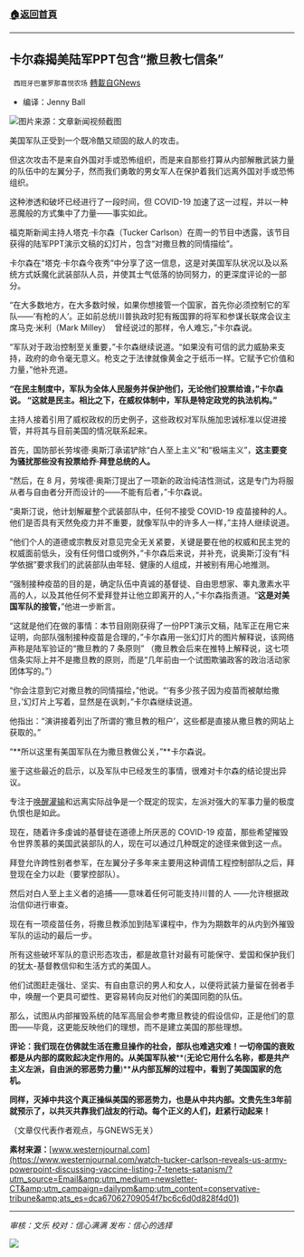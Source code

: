 ###  [:house:返回首頁](https://github.com/ourhimalayas/txt)
---


## 卡尔森揭美陆军PPT包含“撒旦教七信条”
` 西班牙巴塞罗那喜悦农场` [轉載自GNews](https://gnews.org/zh-hans/1548520/)

- 编译：Jenny Ball


![](https://assets.gnews.org/wp-content/uploads/2021/09/image0-3-10.jpg)图片来源：文章新闻视频截图

美国军队正受到一个既冷酷又顽固的敌人的攻击。

但这次攻击不是来自外国对手或恐怖组织，而是来自那些打算从内部解散武装力量的队伍中的左翼分子，然而我们勇敢的男女军人在保护着我们远离外国对手或恐怖组织。

这种渗透和破坏已经进行了一段时间，但 COVID-19 加速了这一过程，并以一种恶魔般的方式集中了力量——事实如此。

福克斯新闻主持人塔克·卡尔森（Tucker Carlson）在周一的节目中透露，该节目获得的陆军PPT演示文稿的幻灯片，包含“对撒旦教的同情描绘”。

卡尔森在“塔克·卡尔森今夜秀”中分享了这一信息，这是对美国军队状况以及以系统方式妖魔化武装部队人员，并使其士气低落的协同努力，的更深度评论的一部分。

“在大多数地方，在大多数时候，如果你想接管一个国家，首先你必须控制它的军队——’有枪的人’。正如前总统川普执政时犯有叛国罪的将军和参谋长联席会议主席马克·米利（Mark Milley）  曾经说过的那样，令人难忘，”卡尔森说。

“军队对于政治控制至关重要，”卡尔森继续说道。“如果没有可信的武力威胁来支持，政府的命令毫无意义。枪支之于法律就像黄金之于纸币一样。它赋予它价值和力量，”他补充道。

**“在民主制度中，军队为全体人民服务并保护他们，无论他们投票给谁，”卡尔森说。 “这就是民主。相比之下，在威权体制中，军队是特定政党的执法机构。”**

主持人接着引用了威权政权的历史例子，这些政权对军队施加忠诚标准以促进接管，并将其与目前美国的情况联系起来。

首先，国防部长劳埃德·奥斯汀承诺铲除“白人至上主义”和“极端主义”，**这主要变为骚扰那些没有投票给乔·拜登总统的人。**

“然后，在 8 月，劳埃德·奥斯汀提出了一项新的政治纯洁性测试，这是专门为将服从者与自由者分开而设计的——不能有后者，”卡尔森说。

“奥斯汀说，他计划解雇整个武装部队中，任何不接受 COVID-19 疫苗接种的人。他们是否具有天然免疫力并不重要，就像军队中的许多人一样，”主持人继续说道。

“他们个人的道德或宗教反对意见完全无关紧要，关键是要在他的权威和民主党的权威面前低头，没有任何借口或例外，”卡尔森后来说，并补充，说奥斯汀没有“科学依据”要求我们的武装部队由年轻、健康的人组成，并被别有用心地推测。

“强制接种疫苗的目的是，确定队伍中真诚的基督徒、自由思想家、睾丸激素水平高的人，以及其他任何不爱拜登并让他立即离开的人，”卡尔森指责道。“**这是对美国军队的接管，**”他进一步断言。

“这就是他们在做的事情：本节目刚刚获得了一份PPT演示文稿，陆军正在用它来证明，向部队强制接种疫苗是合理的，”卡尔森用一张幻灯片的图片解释说，该网络声称是陆军验证的“撒旦教的 7 条原则” （撒旦教会后来在推特上解释说，这七项信条实际上并不是撒旦教的原则，而是“几年前由一个试图欺骗政客的政治活动家团体写的。”）

“你会注意到它对撒旦教的同情描绘，”他说。“‘有多少孩子因为疫苗而被献给撒旦，’幻灯片上写着，显然是在讽刺，”卡尔森继续说道。

他指出：“演讲接着列出了所谓的‘撒旦教的租户’，这些都是直接从撒旦教的网站上获取的。”

“**所以这里有美国军队在为撒旦教做公关，”**卡尔森说。

鉴于这些最近的启示，以及军队中已经发生的事情，很难对卡尔森的结论提出异议。

专注于[唤醒灌输](https://www.westernjournal.com/victor-davis-hanson-us-military-isnt-revolutionary-peoples-army-yet-getting-woke-officers/?ff_source=Email&amp;ff_medium=newsletter-CT&amp;ff_campaign=dailypm&amp;ff_content=conservative-tribune)和远离实际战争是一个既定的现实，左派对强大的军事力量的极度仇恨也是如此。

现在，随着许多虔诚的基督徒在道德上所厌恶的 COVID-19 疫苗，那些希望摧毁令世界羡慕的美国武装部队的人，现在可以通过几种既定的途径来做到这一点。

拜登允许跨性别者参军，在左翼分子多年来主要用这种调情工程控制部队之后，拜登现在全力以赴（要掌控部队）。

然后对白人至上主义者的追捕——意味着任何可能支持川普的人 ——允许根据政治信仰进行审查。

现在有一项疫苗任务，将撒旦教添加到陆军课程中，作为为期数年的从内到外摧毁军队的运动的最后一步。

所有这些破坏军队的意识形态攻击，都是故意针对最有可能保守、爱国和保护我们的犹太-基督教信仰和生活方式的美国人。

他们试图赶走强壮、坚实、有自由意识的男人和女人，以便将武装力量留在弱者手中，唤醒一个更具可塑性、更容易转向反对他们的美国同胞的队伍。

那么，试图从内部摧毁系统的陆军高层会参考撒旦教徒的假设信仰，正是他们的意图——毕竟，这更能反映他们的理想，而不是建立美国的那些理想。

**评论：我们现在仿佛就生活在撒旦操作的社会，部队也难逃灾难！一切帝国的衰败都是从内部的腐败起决定作用的。从美国军队被****(****无论它用什么名称，都是共产主义左派，自由派的邪恶势力量****)****从内部瓦解的过程中，看到了美国国家的危机。**

**同样，灭掉中共这个真正操纵美国的邪恶势力，也是从中共内部。文贵先生3年前就预示了，以共灭共靠我们战友的行动。每个正义的人们，赶紧行动起来！**

（文章仅代表作者观点，与GNEWS无关）

**素材来源：**[www.westernjournal.com](https://www.westernjournal.com/watch-tucker-carlson-reveals-us-army-powerpoint-discussing-vaccine-listing-7-tenets-satanism/?utm_source=Email&amp;utm_medium=newsletter-CT&amp;utm_campaign=dailypm&amp;utm_content=conservative-tribune&amp;ats_es=dca67062709054f7bc6c6d0d828f4d01)

* * *

*审核：文乐
校对：信心满满
发布：信心的选择*

![](https://assets.gnews.org/wp-content/uploads/2021/09/GNEWS_CH..jpeg)
